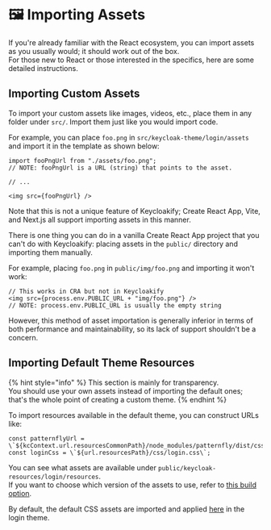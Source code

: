 # 🖼 Importing Assets

If you're already familiar with the React ecosystem, you can import assets as you usually would; it should work out of the box.  
For those new to React or those interested in the specifics, here are some detailed instructions.

## Importing Custom Assets

To import your custom assets like images, videos, etc., place them in any folder under `src/`. Import them just like you would import code.

For example, you can place `foo.png` in `src/keycloak-theme/login/assets` and import it in the template as shown below:

```tsx
import fooPngUrl from "./assets/foo.png";
// NOTE: fooPngUrl is a URL (string) that points to the asset.

// ...

<img src={fooPngUrl} />
```

Note that this is not a unique feature of Keycloakify; Create React App, Vite, and Next.js all support importing assets in this manner.

There is one thing you can do in a vanilla Create React App project that you can't do with Keycloakify: placing assets in the `public/` directory and importing them manually.

For example, placing `foo.png` in `public/img/foo.png` and importing it won't work:

```tsx
// This works in CRA but not in Keycloakify
<img src={process.env.PUBLIC_URL + "img/foo.png"} />
// NOTE: process.env.PUBLIC_URL is usually the empty string
```

However, this method of asset importation is generally inferior in terms of both performance and maintainability, so its lack of support shouldn't be a concern.

## Importing Default Theme Resources

{% hint style="info" %}
This section is mainly for transparency. \
You should use your own assets instead of importing the default ones; that's the whole point of creating a custom theme.
{% endhint %}

To import resources available in the default theme, you can construct URLs like:

```tsx
const patternflyUrl = \`${kcContext.url.resourcesCommonPath}/node_modules/patternfly/dist/css/patternfly.min.css\`;
const loginCss = \`${url.resourcesPath}/css/login.css\`;
```

You can see what assets are available under `public/keycloak-resources/login/resources`. \
If you want to choose which version of the assets to use, refer to [this build option](build-options.md#loginthemeresourcesfromkeycloakversion).

By default, the default CSS assets are imported and applied [here](https://github.com/keycloakify/keycloakify/blob/402c6fc64a26268b6f2f7222e4f11ff07de452f8/src/login/Template.tsx#L35-L38C19) in the login theme.
